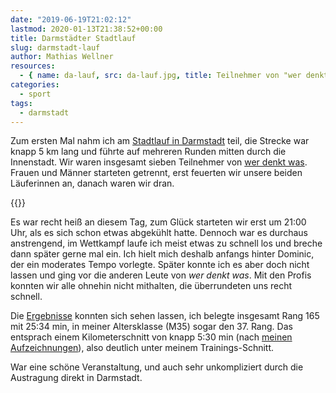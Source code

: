 ```yaml
---
date: "2019-06-19T21:02:12"
lastmod: 2020-01-13T21:38:52+00:00
title: Darmstädter Stadtlauf
slug: darmstadt-lauf
author: Mathias Wellner
resources:
  - { name: da-lauf, src: da-lauf.jpg, title: Teilnehmer von "wer denkt was" }
categories:
  - sport
tags:
  - darmstadt
---
```

Zum ersten Mal nahm ich am [Stadtlauf in Darmstadt](https://www.darmstadt-laeuft.de/darmst%C3%A4dter-stadtlauf.html) teil, die Strecke war knapp 5 km lang und führte auf mehreren Runden mitten durch die Innenstadt. Wir waren insgesamt sieben Teilnehmer von [wer denkt was](https://werdenktwas.de/). Frauen und Männer starteten getrennt, erst feuerten wir unsere beiden Läuferinnen an, danach waren wir dran. 
<!--more-->

{{<responsive-image name="da-lauf">}}

Es war recht heiß an diesem Tag, zum Glück starteten wir erst um 21:00 Uhr, als es sich schon etwas abgekühlt hatte. Dennoch war es durchaus anstrengend, im Wettkampf laufe ich meist etwas zu schnell los und breche dann später gerne mal ein. Ich hielt mich deshalb anfangs hinter Dominic, der ein moderates Tempo vorlegte. Später konnte ich es aber doch nicht lassen und ging vor die anderen Leute von _wer denkt was_. Mit den Profis konnten wir alle ohnehin nicht mithalten, die überrundeten uns recht schnell. 

Die [Ergebnisse](https://www.xivado.com/de/results/darmstaedter_stadtlauf/darmstaedter_stadtlauf19) konnten sich sehen lassen, ich belegte insgesamt Rang 165 mit 25:34 min, in meiner Altersklasse (M35) sogar den 37. Rang. Das entsprach einem Kilometerschnitt von knapp 5:30 min (nach [meinen Aufzeichnungen](https://connect.garmin.com/modern/activity/3764331451)), also deutlich unter meinem Trainings-Schnitt. 

War eine schöne Veranstaltung, und auch sehr unkompliziert durch die Austragung direkt in Darmstadt.